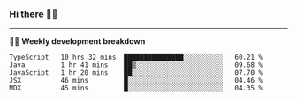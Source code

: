 ### Hi there 👋🏻

---

<!-- 📊 -->
🧑‍💻 **Weekly development breakdown**
<!--START_SECTION:waka-->
```text
TypeScript   10 hrs 32 mins  ███████████████░░░░░░░░░░   60.21 % 
Java         1 hr 41 mins    ██▒░░░░░░░░░░░░░░░░░░░░░░   09.68 % 
JavaScript   1 hr 20 mins    ██░░░░░░░░░░░░░░░░░░░░░░░   07.70 % 
JSX          46 mins         █░░░░░░░░░░░░░░░░░░░░░░░░   04.46 % 
MDX          45 mins         █░░░░░░░░░░░░░░░░░░░░░░░░   04.35 % 
```
<!--END_SECTION:waka-->
